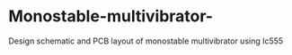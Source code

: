 # Monostable-multivibrator-
Design schematic and PCB layout of  monostable multivibrator using Ic555
